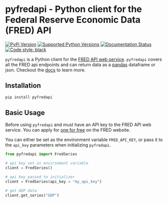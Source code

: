 # pyfredapi - Python client for the Federal Reserve Economic Data (FRED) API
<!-- badges: start -->

[![PyPi Version](https://img.shields.io/pypi/v/pyfredapi.svg)](https://pypi.python.org/pypi/pyfredapi/)
[![Supported Python Versions](https://img.shields.io/pypi/pyversions/pyfredapi)](https://pypi.python.org/pypi/pyfredapi)
[![Documentation Status](https://readthedocs.org/projects/pyfredapi/badge/?version=latest)](https://pyfredapi.readthedocs.io/en/latest/?badge=latest)
[![Code style: black](https://img.shields.io/badge/code%20style-black-000000.svg)](https://github.com/psf/black)

<!-- badges: end -->

`pyfredapi` is a Python client for the [FRED API web service](https://fred.stlouisfed.org/docs/api/fred/). `pyfredapi` covers all the FRED api endpoints and can return data as a [pandas](https://pandas.pydata.org/) dataframe or json. Checkout the [docs](https://pyfredapi.readthedocs.io/en/latest/) to learn more.

## Installation
```bash
pip install pyfredapi
```

## Basic Usage

Before using `pyfredapi` and must have an API key to the FRED API web service. You can apply for [one for free](https://fred.stlouisfed.org/docs/api/api_key.html) on the FRED website.

You can either be set as the environment variable `FRED_API_KEY`, or pass it to the `api_key` parameters when initializing `pyfredapi`.

```python
from pyfredapi import FredSeries

# api key set as environment variable
client = FredSeries()

# api key passed to initializer
client = FredSeries(api_key = "my_api_key")

# get GDP data
client.get_series("GDP")
```
